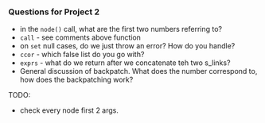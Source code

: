 ### Questions for Project 2

- in the `node()` call, what are the first two numbers referring to?
- `call` - see comments above function
- on `set` null cases, do we just throw an error? How do you handle?
- `ccor` - which false list do you go with?
- `exprs` - what do we return after we concatenate teh two s_links?
- General discussion of backpatch. What does the number correspond to, how does the backpatching work?


TODO:
- check every node first 2 args. 
